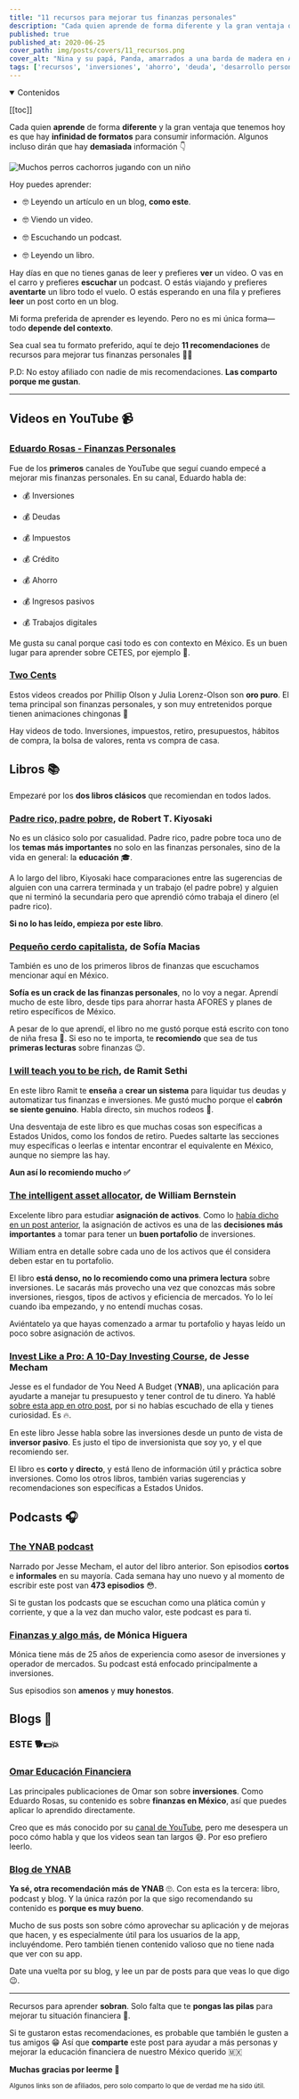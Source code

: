 ```yaml
---
title: "11 recursos para mejorar tus finanzas personales"
description: "Cada quien aprende de forma diferente y la gran ventaja que tenemos hoy es que hay infinidad de formatos para consumir información."
published: true
published_at: 2020-06-25
cover_path: img/posts/covers/11_recursos.png
cover_alt: "Nina y su papá, Panda, amarrados a una barda de madera en Altata, una playa de Sinaloa."
tags: ['recursos', 'inversiones', 'ahorro', 'deuda', 'desarrollo personal']
---
```


<details open>
  <summary>
    Contenidos
  </summary>

  [[toc]]

</details>

Cada quien **aprende** de forma **diferente** y la gran ventaja que tenemos hoy es que hay **infinidad de formatos** para consumir información. Algunos incluso dirán que hay **demasiada** información 👇

![Muchos perros cachorros jugando con un niño](/img/posts/dogs_and_child.gif)

Hoy puedes aprender:

- 🤓 Leyendo un artículo en un blog, **como este**.

- 🤓 Viendo un video.

- 🤓 Escuchando un podcast.

- 🤓 Leyendo un libro.

Hay días en que no tienes ganas de leer y prefieres **ver** un video. O vas en el carro y prefieres **escuchar** un podcast. O estás viajando y prefieres **aventarte** un libro todo el vuelo. O estás esperando en una fila y prefieres **leer** un post corto en un blog.

Mi forma preferida de aprender es leyendo. Pero no es mi única forma—todo **depende del contexto**.

Sea cual sea tu formato preferido, aquí te dejo **11 recomendaciones** de recursos para mejorar tus finanzas personales 💪🏼

P.D: No estoy afiliado con nadie de mis recomendaciones. **Las comparto porque me gustan**.

***

## Videos en YouTube 📹

### [Eduardo Rosas - Finanzas Personales](https://www.youtube.com/channel/UCBxr1muciHdRtlygUhruARw/featured)

Fue de los **primeros** canales de YouTube que seguí cuando empecé a mejorar mis finanzas personales. En su canal, Eduardo habla de:

- 💰 Inversiones

- 💰 Deudas

- 💰 Impuestos

- 💰 Crédito

- 💰 Ahorro

- 💰 Ingresos pasivos

- 💰 Trabajos digitales

Me gusta su canal porque casi todo es con contexto en México. Es un buen lugar para aprender sobre CETES, por ejemplo 🏦.

### [Two Cents](https://www.youtube.com/channel/UCL8w_A8p8P1HWI3k6PR5Z6w)

Estos videos creados por Phillip Olson y Julia Lorenz-Olson son **oro puro**. El tema principal son finanzas personales, y son muy entretenidos porque tienen animaciones chingonas 👻

Hay videos de todo. Inversiones, impuestos, retiro, presupuestos, hábitos de compra, la bolsa de valores, renta vs compra de casa.

## Libros 📚

Empezaré por los **dos libros clásicos** que recomiendan en todos lados.

### [Padre rico, padre pobre](https://amzn.to/2RjIJ6a), de Robert T. Kiyosaki

No es un clásico solo por casualidad. Padre rico, padre pobre toca uno de los **temas más importantes** no solo en las finanzas personales, sino de la vida en general: la **educación** 🎓.

A lo largo del libro, Kiyosaki hace comparaciones entre las sugerencias de alguien con una carrera terminada y un trabajo (el padre pobre) y alguien que ni terminó la secundaria pero que aprendió cómo trabaja el dinero (el padre rico).

**Si no lo has leído, empieza por este libro**.

### [Pequeño cerdo capitalista](https://amzn.to/33jxNuO), de Sofía Macias

También es uno de los primeros libros de finanzas que escuchamos mencionar aquí en México.

**Sofía es un crack de las finanzas personales**, no lo voy a negar. Aprendí mucho de este libro, desde tips para ahorrar hasta AFORES y planes de retiro específicos de México.

A pesar de lo que aprendí, el libro no me gustó porque está escrito con tono de niña fresa 🍓. Si eso no te importa, te **recomiendo** que sea de tus **primeras lecturas** sobre finanzas 😉.

### [I will teach you to be rich](https://amzn.to/3bNdoSJ), de Ramit Sethi

En este libro Ramit te **enseña** a **crear un sistema** para liquidar tus deudas y automatizar tus finanzas e inversiones. Me gustó mucho porque el **cabrón se siente genuino**. Habla directo, sin muchos rodeos 🤠.

Una desventaja de este libro es que muchas cosas son específicas a Estados Unidos, como los fondos de retiro. Puedes saltarte las secciones muy específicas o leerlas e intentar encontrar el equivalente en México, aunque no siempre las hay.

**Aun así lo recomiendo mucho ✅**

### [The intelligent asset allocator](https://amzn.to/2DQ5gEk), de William Bernstein

Excelente libro para estudiar **asignación de activos**. Como lo [había dicho en un post anterior](/posts/tu-portafolio-de-inversiones-desde-cero/), la asignación de activos es una de las **decisiones más importantes** a tomar para tener un **buen portafolio** de inversiones.

William entra en detalle sobre cada uno de los activos que él considera deben estar en tu portafolio.

El libro **está denso, no lo recomiendo como una primera lectura** sobre inversiones. Le sacarás más provecho una vez que conozcas más sobre inversiones, riesgos, tipos de activos  y eficiencia de mercados. Yo lo leí cuando iba empezando, y no entendí muchas cosas.

Aviéntatelo ya que hayas comenzado a armar tu portafolio y hayas leído un poco sobre asignación de activos.

### [Invest Like a Pro: A 10-Day Investing Course](https://www.amazon.com.mx/Invest-Like-Pro-Investing-English-ebook/dp/B00O4G1BBI/ref=sr_1_1?__mk_es_MX=%C3%85M%C3%85%C5%BD%C3%95%C3%91&dchild=1&keywords=Invest%20Like%20a%20Pro%3A%20A%2010-Day%20Investing%20Course&qid=1593103959&sr=8-1), de Jesse Mecham

Jesse es el fundador de You Need A Budget (**YNAB**), una aplicación para ayudarte a manejar tu presupuesto y tener control de tu dinero. Ya hablé [sobre esta app en otro post](/posts/conoce-ynab-y-crea-tu-presupuesto/), por si no habías escuchado de ella y tienes curiosidad. Es 🔥.

En este libro Jesse habla sobre las inversiones desde un punto de vista de **inversor pasivo**. Es justo el tipo de inversionista que soy yo, y el que recomiendo ser.

El libro es **corto** y **directo**, y está lleno de información útil y práctica sobre inversiones. Como los otros libros, también varias sugerencias y recomendaciones son específicas a Estados Unidos.

## Podcasts 🎧

### [The YNAB podcast](https://www.youneedabudget.com/podcasts/)

Narrado por Jesse Mecham, el autor del libro anterior. Son episodios **cortos** e **informales** en su mayoría. Cada semana hay uno nuevo y al momento de escribir este post van **473 episodios** 😳.

Si te gustan los podcasts que se escuchan como una plática común y corriente, y que a la vez dan mucho valor, este podcast es para ti.

### [Finanzas y algo más](https://open.spotify.com/show/6Rx67LBIbkEOCsfFH67u5S?si=kVpUR-RGRKihjCpZugwgcA), de Mónica Higuera

Mónica tiene más de 25 años de experiencia como asesor de inversiones y operador de mercados. Su podcast está enfocado principalmente a inversiones.

Sus episodios son **amenos** y **muy honestos**.

## Blogs 📝

### ESTE 🐕💵💥

### [Omar Educación Financiera](https://omareducacionfinanciera.com/blog/)

Las principales publicaciones de Omar son sobre **inversiones**. Como Eduardo Rosas, su contenido es sobre **finanzas en México**, así que puedes aplicar lo aprendido directamente.

Creo que es más conocido por su [canal de YouTube](https://www.youtube.com/channel/UCdNnEDbRWhanA1O8zhCn3ZA), pero me desespera un poco cómo habla y que los videos sean tan largos 😅. Por eso prefiero leerlo.

### [Blog de YNAB](https://www.youneedabudget.com/blog/)

**Ya sé, otra recomendación más de YNAB** 🙄. Con esta es la tercera: libro, podcast y blog. Y la única razón por la que sigo recomendando su contenido es **porque es muy bueno**.

Mucho de sus posts son sobre cómo aprovechar su aplicación y de mejoras que hacen, y es especialmente útil para los usuarios de la app, incluyéndome. Pero también tienen contenido valioso que no tiene nada que ver con su app.

Date una vuelta por su blog, y lee un par de posts para que veas lo que digo 😉.

***

Recursos para aprender **sobran**. Solo falta que te **pongas las pilas** para mejorar tu situación financiera 🔋.

Si te gustaron estas recomendaciones, es probable que también le gusten a tus amigos 😁 Así que **comparte** este post para ayudar a más personas y mejorar la educación financiera de nuestro México querido 🇲🇽

**Muchas gracias por leerme 💙**

<small class="opacity-50">Algunos links son de afiliados, pero solo comparto lo que de verdad me ha sido útil.</small>
